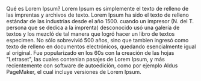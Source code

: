 Qué es Lorem Ipsum?
Lorem Ipsum es simplemente el texto de relleno de las imprentas y archivos de texto. 
Lorem Ipsum ha sido el texto de relleno estándar de las industrias desde el año 1500.
cuando un impresor (N. del T. persona que se dedica a la imprenta) desconocido usó una galería de textos y los mezcló
de tal manera que logró hacer un libro de textos especimen. No sólo sobrevivió 500 años,
sino que tambien ingresó como texto de relleno en documentos electrónicos, quedando esencialmente igual al original.
Fue popularizado en los 60s con la creación de las hojas "Letraset", las cuales contenian pasajes de Lorem Ipsum,
y más recientemente con software de autoedición, como por ejemplo Aldus PageMaker, el cual incluye versiones de Lorem Ipsum.